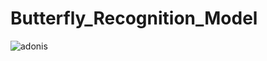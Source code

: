 # Butterfly_Recognition_Model
![adonis](https://user-images.githubusercontent.com/84374586/162567984-ce8e3a9a-7965-4341-82c0-ed4e88306fbd.jpg)
